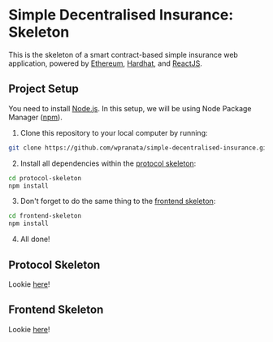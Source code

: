 # Simple Decentralised Insurance: Skeleton

This is the skeleton of a smart contract-based simple insurance web application, powered by [Ethereum](https://ethereum.org/en/ "Ethereum"), [Hardhat](https://hardhat.org/), and [ReactJS](https://reactjs.org/).

## Project Setup

You need to install [Node.js](https://nodejs.org/en/). In this setup, we will be using Node Package Manager ([npm](https://www.npmjs.com/)).

1. Clone this repository to your local computer by running:

```zsh
git clone https://github.com/wpranata/simple-decentralised-insurance.git
```

2. Install all dependencies within the [protocol skeleton](./protocol-skeleton):

```zsh
cd protocol-skeleton
npm install
```

3. Don't forget to do the same thing to the [frontend skeleton](./frontend-skeleton):

```zsh
cd frontend-skeleton
npm install
```

4. All done!

## Protocol Skeleton

Lookie [here](./protocol-skeleton)!

## Frontend Skeleton

Lookie [here](./frontend-skeleton)!

